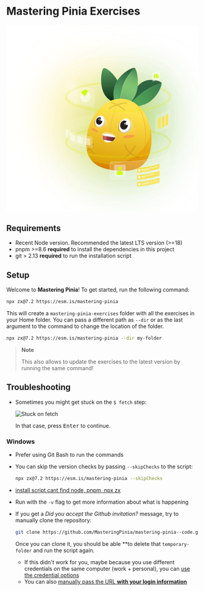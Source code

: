 # Mastering Pinia Exercises

![Hero Image](./public/hero-image.svg)

## Requirements

- Recent Node version. Recommended the latest LTS version (>=18)
- pnpm >=8.6 **required** to install the dependencies in this project
- git > 2.13 **required** to run the installation script

## Setup

Welcome to **Mastering Pinia**! To get started, run the following command:

```bash
npx zx@7.2 https://esm.is/mastering-pinia
```

This will create a `mastering-pinia-exercises` folder with all the exercises in your Home folder. You can pass a
different path as `--dir` or as the last argument to the command to change the location of the folder.

```bash
npx zx@7.2 https://esm.is/mastering-pinia --dir my-folder
```

> **Note**
>
> This also allows to update the exercises to the latest version by running the same command!

## Troubleshooting

- Sometimes you might get stuck on the `$ fetch` step:

  ![Stuck on fetch](https://github.com/MasteringPinia/mastering-pinia--code/assets/664177/d6399ed2-fe7a-4650-ae46-7bf7ec031491)

  In that case, press <kbd>Enter</kbd> to continue.

### Windows

- Prefer using Git Bash to run the commands
- You can skip the version checks by passing `--skipChecks` to the script:

  ```bash
  npx zx@7.2 https://esm.is/mastering-pinia --skipChecks
  ```

- [install script cant find node, pnpm, npx zx](https://github.com/MasteringPinia/mastering-pinia--code/issues/14)
- Run with the `-v` flag to get more information about what is happening
- If you get a _Did you accept the Github invitation?_ message, try to manually clone the repository:

  ```bash
  git clone https://github.com/MasteringPinia/mastering-pinia--code.git temporary-folder
  ```

  Once you can clone it, you should be able **to delete that `temporary-folder` and run the script again.
  - If this didn't work for you, maybe because you use different credentials on the same computer (work + personal), you can [use the credential options](https://stackoverflow.com/questions/13198143/how-do-i-disable-gits-credential-helper-for-a-single-repository/13203623#13203623)
  - You can also [manually pass the URL **with your login information**](https://stackoverflow.com/questions/10054318/how-do-i-provide-a-username-and-password-when-running-git-clone-gitremote-git)
